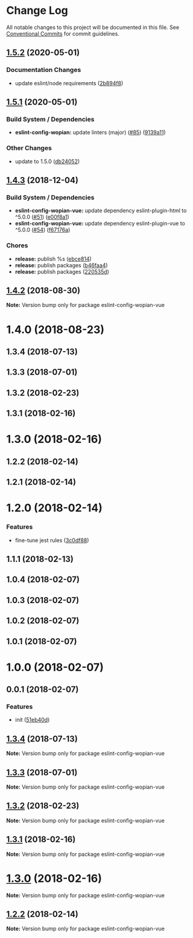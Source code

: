 # Change Log

All notable changes to this project will be documented in this file.
See [Conventional Commits](https://conventionalcommits.org) for commit guidelines.

## [1.5.2](https://github.com/wopian/eslint-config-wopian/tree/master/packages/eslint-config-wopian-vue/compare/v1.5.1...v1.5.2) (2020-05-01)


### Documentation Changes

* update eslint/node requirements ([2b894f8](https://github.com/wopian/eslint-config-wopian/tree/master/packages/eslint-config-wopian-vue/commit/2b894f8))





## [1.5.1](https://github.com/wopian/eslint-config-wopian/tree/master/packages/eslint-config-wopian-vue/compare/v1.4.3...v1.5.1) (2020-05-01)


### Build System / Dependencies

* **eslint-config-wopian:** update linters (major) ([#85](https://github.com/wopian/eslint-config-wopian/tree/master/packages/eslint-config-wopian-vue/issues/85)) ([9139a11](https://github.com/wopian/eslint-config-wopian/tree/master/packages/eslint-config-wopian-vue/commit/9139a11))


### Other Changes

* update to 1.5.0 ([db24052](https://github.com/wopian/eslint-config-wopian/tree/master/packages/eslint-config-wopian-vue/commit/db24052))





## [1.4.3](https://github.com/wopian/eslint-config-wopian/tree/master/packages/eslint-config-wopian-vue/compare/v1.3.4...v1.4.3) (2018-12-04)


### Build System / Dependencies

* **eslint-config-wopian-vue:** update dependency eslint-plugin-html to ^5.0.0 ([#51](https://github.com/wopian/eslint-config-wopian/tree/master/packages/eslint-config-wopian-vue/issues/51)) ([e00f8a1](https://github.com/wopian/eslint-config-wopian/tree/master/packages/eslint-config-wopian-vue/commit/e00f8a1))
* **eslint-config-wopian-vue:** update dependency eslint-plugin-vue to ^5.0.0 ([#54](https://github.com/wopian/eslint-config-wopian/tree/master/packages/eslint-config-wopian-vue/issues/54)) ([f67176a](https://github.com/wopian/eslint-config-wopian/tree/master/packages/eslint-config-wopian-vue/commit/f67176a))


### Chores

* **release:** publish %s ([ebce814](https://github.com/wopian/eslint-config-wopian/tree/master/packages/eslint-config-wopian-vue/commit/ebce814))
* **release:** publish packages ([b46faa4](https://github.com/wopian/eslint-config-wopian/tree/master/packages/eslint-config-wopian-vue/commit/b46faa4))
* **release:** publish packages ([220535d](https://github.com/wopian/eslint-config-wopian/tree/master/packages/eslint-config-wopian-vue/commit/220535d))






## [1.4.2](https://github.com/wopian/eslint-config-wopian/tree/master/packages/eslint-config-wopian-vue/compare/eslint-config-wopian-vue@1.4.1...eslint-config-wopian-vue@1.4.2) (2018-08-30)

**Note:** Version bump only for package eslint-config-wopian-vue





<a name="1.4.0"></a>
# 1.4.0 (2018-08-23)



<a name="1.3.4"></a>
## 1.3.4 (2018-07-13)



<a name="1.3.3"></a>
## 1.3.3 (2018-07-01)



<a name="1.3.2"></a>
## 1.3.2 (2018-02-23)



<a name="1.3.1"></a>
## 1.3.1 (2018-02-16)



<a name="1.3.0"></a>
# 1.3.0 (2018-02-16)



<a name="1.2.2"></a>
## 1.2.2 (2018-02-14)



<a name="1.2.1"></a>
## 1.2.1 (2018-02-14)



<a name="1.2.0"></a>
# 1.2.0 (2018-02-14)


### Features

* fine-tune jest rules ([3c0df88](https://github.com/wopian/eslint-config-wopian/tree/master/packages/eslint-config-wopian-vue/commit/3c0df88))



<a name="1.1.1"></a>
## 1.1.1 (2018-02-13)



<a name="1.0.4"></a>
## 1.0.4 (2018-02-07)



<a name="1.0.3"></a>
## 1.0.3 (2018-02-07)



<a name="1.0.2"></a>
## 1.0.2 (2018-02-07)



<a name="1.0.1"></a>
## 1.0.1 (2018-02-07)



<a name="1.0.0"></a>
# 1.0.0 (2018-02-07)



<a name="0.0.1"></a>
## 0.0.1 (2018-02-07)


### Features

* init ([51eb40d](https://github.com/wopian/eslint-config-wopian/tree/master/packages/eslint-config-wopian-vue/commit/51eb40d))





<a name="1.3.4"></a>
## [1.3.4](https://github.com/wopian/eslint-config-wopian/tree/master/packages/eslint-config-wopian-vue/compare/v1.3.3...v1.3.4) (2018-07-13)




**Note:** Version bump only for package eslint-config-wopian-vue

<a name="1.3.3"></a>
## [1.3.3](https://github.com/wopian/eslint-config-wopian/tree/master/packages/eslint-config-wopian-vue/compare/v1.3.2...v1.3.3) (2018-07-01)




**Note:** Version bump only for package eslint-config-wopian-vue

<a name="1.3.2"></a>
## [1.3.2](https://github.com/wopian/eslint-config-wopian/tree/master/packages/eslint-config-wopian-vue/compare/v1.3.1...v1.3.2) (2018-02-23)




**Note:** Version bump only for package eslint-config-wopian-vue

<a name="1.3.1"></a>
## [1.3.1](https://github.com/wopian/eslint-config-wopian/tree/master/packages/eslint-config-wopian-vue/compare/v1.3.0...v1.3.1) (2018-02-16)




**Note:** Version bump only for package eslint-config-wopian-vue

<a name="1.3.0"></a>
# [1.3.0](https://github.com/wopian/eslint-config-wopian/tree/master/packages/eslint-config-wopian-vue/compare/v1.2.2...v1.3.0) (2018-02-16)




**Note:** Version bump only for package eslint-config-wopian-vue

<a name="1.2.2"></a>
## [1.2.2](https://github.com/wopian/eslint-config-wopian/tree/master/packages/eslint-config-wopian-vue/compare/v1.2.1...v1.2.2) (2018-02-14)




**Note:** Version bump only for package eslint-config-wopian-vue
